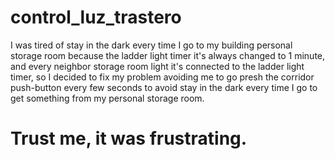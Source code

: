 # control_luz_trastero

I was tired of stay in the dark every time I go to my building personal storage room because the ladder light timer it's always changed to 1 minute, and every neighbor storage room light it's connected to the ladder light timer, so I decided to fix my problem avoiding me to go presh the corridor push-button every few seconds to avoid stay in the dark every time I go to get something from my personal storage room.

# Trust me, it was frustrating.
